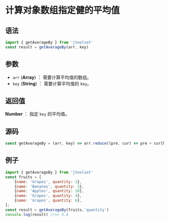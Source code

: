 

# 计算对象数组指定健的平均值

## 语法

```js
import { getAverageBy } from 'jtoolset'
const result = getAverageBy(arr, key)
```

## 参数

- `arr` (**Array**) ： 需要计算平均值的数组。
- `key` (**String**) ： 需要计算平均值的 `key`。


## 返回值

**Number** ： 指定 `key` 的平均值。


## 源码

```js
const getAverageBy = (arr, key) => arr.reduce((pre, cur) => pre + cur[key], 0) / arr.length;
```

## 例子


```js
import { getAverageBy } from 'jtoolset'
const fruits = [
    {name: 'Grapes', quantity: 2},
    {name: 'Bananas', quantity: 5},
    {name: 'Apples', quantity: 10},
    {name: 'Grapes', quantity: 4},
    {name: 'Grapes', quantity: 6},
];
const result = getAverageBy(fruits,'quantity')
console.log(result) //=> 5.4
```
